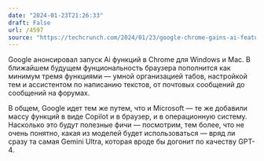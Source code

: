 ```yaml
---
date: "2024-01-23T21:26:33"
draft: False
url: /4597
source: "https://techcrunch.com/2024/01/23/google-chrome-gains-ai-features-including-a-writing-helper-theme-creator-and-tab-organizer/"
---
```


Google анонсировал запуск Ai функций в Chrome для Windows и Mac. В ближайшем будущем фунциональность браузера пополнится как минимум тремя функциями — умной организацией табов, настройкой тем и ассистентом по написанию текстов, от почтовых сообщений до сообщений на форумах.

В общем, Google идет тем же путем, что и Microsoft — те же добавили массу функций в виде Copilot и в браузер, и в операционную систему. Насколько это будут полезные фичи — посмотрим, тем более, что не очень понятно, какая из моделей будет использоваться — вряд ли сразу та самая Gemini Ultra, которая вроде бы догонит по качеству GPT-4.

